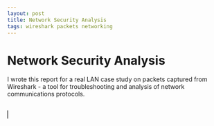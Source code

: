```yaml
---
layout: post
title: Network Security Analysis
tags: wireshark packets networking
---
```


# Network Security Analysis

I wrote this report for a real LAN case study on packets captured from Wireshark - a tool for troubleshooting and analysis of network communications protocols. 

<style>
object {
  border: 1px solid #555;
}
</style>

<br>
<object data="/assets/images/networksecurity.pdf" type="application/pdf" width="1000" height="1000">

  